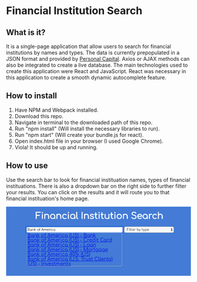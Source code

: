 # Financial Institution Search

## What is it?
It is a single-page application that allow users to search for financial institutions by names and types. The data is currently prepopulated in a JSON format and provided by [Personal Capital](https://www.personalcapital.com/). Axios or AJAX methods can also be integrated to create a live database. The main technologies used to create this application were React and JavaScript. React was necessary in this application to create a smooth dynamic autocomplete feature.

## How to install
1. Have NPM and Webpack installed.
2. Download this repo.
3. Navigate in terminal to the downloaded path of this repo.
4. Run "npm install" (Will install the necessary libraries to run).
5. Run "npm start" (Will create your bundle.js for react).
6. Open index.html file in your browser (I used Google Chrome).
7. Viola! It should be up and running.

## How to use
Use the search bar to look for financial instituation names, types of financial instituations. There is also a dropdown bar on the right side to further filter your results. You can click on the results and it will route you to that financial instituation's home page. 

![Home page view ](https://github.com/Nenry/Financial_Institution_Search/blob/master/financial_instituition_search.png?raw=true)



